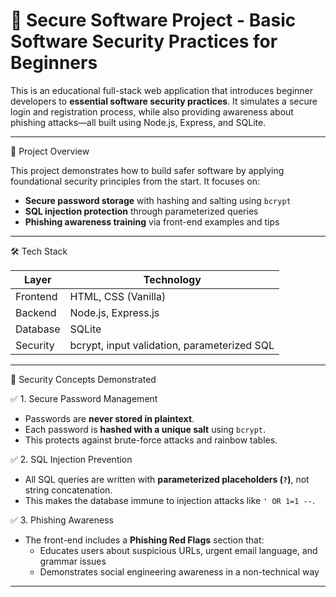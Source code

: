 # 🔐 Secure Software Project - Basic Software Security Practices for Beginners

This is an educational full-stack web application that introduces beginner developers to **essential software security practices**. It simulates a secure login and registration process, while also providing awareness about phishing attacks—all built using Node.js, Express, and SQLite.

---

🧠 Project Overview

This project demonstrates how to build safer software by applying foundational security principles from the start. It focuses on:

- **Secure password storage** with hashing and salting using `bcrypt`
- **SQL injection protection** through parameterized queries
- **Phishing awareness training** via front-end examples and tips

---

🛠️ Tech Stack

| Layer     | Technology |
|-----------|------------|
| Frontend  | HTML, CSS (Vanilla) |
| Backend   | Node.js, Express.js |
| Database  | SQLite |
| Security  | bcrypt, input validation, parameterized SQL |

---

🔐 Security Concepts Demonstrated

 ✅ 1. Secure Password Management
- Passwords are **never stored in plaintext**.
- Each password is **hashed with a unique salt** using `bcrypt`.
- This protects against brute-force attacks and rainbow tables.

 ✅ 2. SQL Injection Prevention
- All SQL queries are written with **parameterized placeholders (`?`)**, not string concatenation.
- This makes the database immune to injection attacks like `' OR 1=1 --`.

 ✅ 3. Phishing Awareness
- The front-end includes a **Phishing Red Flags** section that:
  - Educates users about suspicious URLs, urgent email language, and grammar issues
  - Demonstrates social engineering awareness in a non-technical way

---
